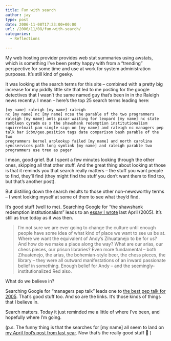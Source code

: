 ```yaml
---
title: Fun with search
author: jay
type: post
date: 2006-11-08T17:23:00+00:00
url: /2006/11/08/fun-with-search/
categories:
  - Reflections

---
```

My web hosting provider provides web stat summaries using awstats, which is something I’ve been pretty happy with from a “trending” perspective for some time and use at work for system administration purposes. It’s still kind of geeky.

It was looking at the search terms for this site &#8211; combined with a pretty big increase for my piddly little site that led to me posting for the google detectives that I wasn’t the same named guy that’s been in in the Raleigh news recently. I mean &#8211; here’s the top 25 search terms leading here:

<code class="highlighter-rouge">[my name] raleigh  [my name] raleigh nc  [my name] nc  [my name] ncsu  the parable of the two programmers  raleigh [my name]  ants pixar  waiting for leopard  [my name] nc state  rambleon  cyradm os x  the shawshank redemption institutionalism  squirrelmail pam single sign on  [my name] and raleigh nc  managers pep talk  bar  icbm/geo.position tags  date comparison bash  parable of the two programmers  kernel arplookup failed  [my name] and north carolina  syncservices path long symlink  [my name] and raleigh  parable two programmers  use treo as pager</code>

I mean, good grief. But I spent a few minutes looking through the other ones, skipping all that other stuff. And the great thing about looking at those is that it reminds you that search really matters &#8211; the stuff you want people to find, they’ll find (they might find the stuff you don’t want them to find too, but that’s another post).

But distilling down the search results to those other non-newsworthy terms &#8211; I went looking myself at some of them to see what they’d find.

It’s good stuff (well to me). Searching Google for “the shawshank redemption institutionalism” leads to an [essay I wrote][1] last April (2005). It’s still as true today as it was then.

> I’m not sure we are ever going to change the culture until enough people have some idea of what kind of place we want to see us be at. Where we want the equivalent of Andy’s Zihuatanejo to be for us? And how do we make a place along the way? What are our arias, our chess pieces, our prison libraries? Even more fundamental &#8211; both Zihuatenejo, the arias, the bohemian-style beer, the chess pieces, the library &#8211; they were all outward manifestations of an inward passionate belief in something. Enough belief for Andy &#8211; and the seemingly-institutionalized Red also.

What do we believe in?

Searching Google for “managers pep talk” leads one to [the best pep talk for 2005][2]. That’s good stuff too. And so are the links. It’s those kinds of things that I believe in.

Search matters. Today it just reminded me a little of where I’ve been, and hopefully where I’m going.

(p.s. The funny thing is that the searches for [my name] all seem to land on [my April fool’s post from last year][3]. Now that’s the really good stuff 🙂 )

 [1]: https://rambleon.org/2005/04/07/brooks-was-here/
 [2]: https://rambleon.org/2006/01/02/best-pep-talk-of-2005/
 [3]: https://rambleon.org/2005/04/01/announcements/